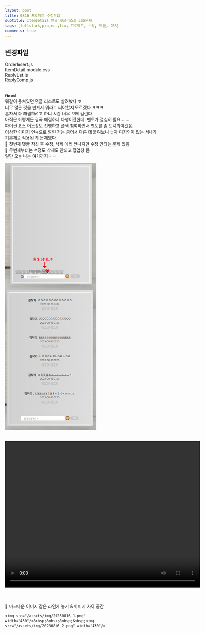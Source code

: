 ```yaml
---
layout: post
title: 0816 프로젝트 수정작업
subtitle: ItemDetail 안의 댓글리스트 CSS문제
tags: [fullstack,project,fix, 프로젝트, 수정, 댓글, CSS]
comments: true
---
```



## 변경파일

OrderInsert.js  
ItemDetail.module.css  
ReplyList.js  
ReplyComp.js    
<br><br>
**fixed**  
뭐같이 뭉쳐있던 댓글 리스트도 살려놨다 ㅎ  
너무 많은 것을 만져서 뭐라고 써야할지 모르겠다 ㅋㅋㅋ  
혼자서 다 해결하려고 하니 시간 너무 오래 걸린다.  
아직은 어떻게든 결국 해결하니 다행이긴한데. 멘토가 절실히 필요........  
파이썬 코스 어느정도 진행하고 플젝 참여하면서 멘토를 좀 모셔봐야겠음..   
이상한 이미지 연속으로 깔린 거는 긁어서 다른 데 붙여보니 숫자 디자인이 없는 서체가 기본체로 적용된 게 문제였다.  
🤔 첫번째 댓글 작성 후 수정, 삭제 에러 안나지만 수정 안되는 문제 있음  
🤔 두번째부터는 수정도 삭제도 안되고 팝업창 뜸  
일단 오늘 나는 여기까지ㅋㅋ  

<img src="/assets/img/20230816_1.png" width="300"/>&nbsp;&nbsp;&nbsp;<img src="/assets/img/20230816_2.png" width="300"/>  
<br><br>
<video width="640" height="480" controls>
  <source src="/assets/img/20230816.mp4" type="video/mp4">
</video>

<br><br>
🎁 마크다운 이미지 같은 라인에 놓기 & 이미지 사이 공간
~~~
<img src="/assets/img/20230816_1.png" width="430"/>&nbsp;&nbsp;&nbsp;&nbsp;<img src="/assets/img/20230816_2.png" width="430"/>  
~~~
